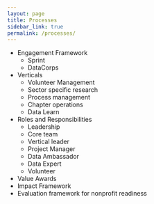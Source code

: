 ```yaml
---
layout: page
title: Processes
sidebar_link: true
permalink: /processes/
---
```


- Engagement Framework
	- Sprint
	- DataCorps
- Verticals
	- Volunteer Management
	- Sector specific research
	- Process management
	- Chapter operations
	- Data Learn
- Roles and Responsibilities
	- Leadership
	- Core team
	- Vertical leader
	- Project Manager
	- Data Ambassador
	- Data Expert
	- Volunteer
- Value Awards
- Impact Framework
- Evaluation framework for nonprofit readiness
